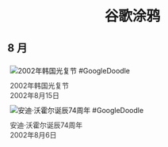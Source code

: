 
<h1 align="center"> 谷歌涂鸦 </h1>




## 8 月

<div class="image">


<img src="" alt="2002年韩国光复节 #GoogleDoodle" style="margin: 5px"/>
<div class="info" style="font-size: 14px; color:#333333; margin:5px"><div class="title">2002年韩国光复节</div><div class="date">2002年8月15日</div></div>

<img src="" alt="安迪·沃霍尔诞辰74周年 #GoogleDoodle" style="margin: 5px"/>
<div class="info" style="font-size: 14px; color:#333333; margin:5px"><div class="title">安迪·沃霍尔诞辰74周年</div><div class="date">2002年8月6日</div></div>

</div>









